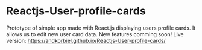 # Reactjs-User-profile-cards

Prototype of simple app made with React.js displaying users profile cards. It allows us to edit new user card data. 
New features comming soon! 
Live version: https://andkorbiel.github.io/Reactjs-User-profile-cards/
